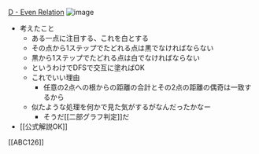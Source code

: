 
[D - Even Relation](https://atcoder.jp/contests/abc126/tasks/abc126_d)
![image](https://gyazo.com/e04b1343acc9d7bf636fa218acfe0162/thumb/1000)
- 考えたこと
    - ある一点に注目する、これを白とする
    - その点から1ステップでたどれる点は黒でなければならない
    - 黒から1ステップでたどれる点は白でなければならない
    - というわけでDFSで交互に塗ればOK
    - これでいい理由
        - 任意の2点への根からの距離の合計とその2点の距離の偶奇は一致するから
    - 似たような処理を何かで見た気がするがなんだったかなー
        - そうだ[[二部グラフ判定]]だ
- [[公式解説OK]]

[[ABC126]]
